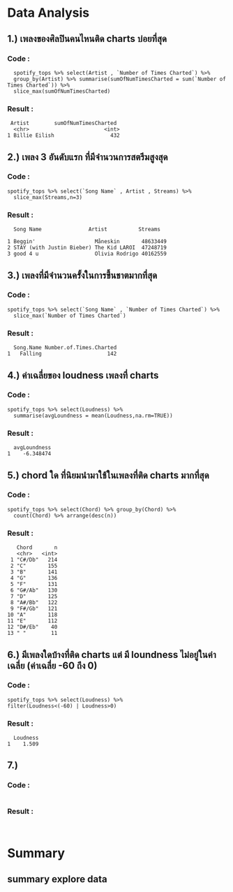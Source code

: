 # Data Analysis

## 1.) เพลงของศิลปินคนไหนติด charts บ่อยที่สุด 
### Code : 
```{R}
  spotify_tops %>% select(Artist , `Number of Times Charted`) %>% 
  group_by(Artist) %>% summarise(sumOfNumTimesCharted = sum(`Number of Times Charted`)) %>%
  slice_max(sumOfNumTimesCharted)
```
### Result :
```{R}
 Artist        sumOfNumTimesCharted
  <chr>                        <int>
1 Billie Eilish                  432
```

## 2.) เพลง 3 อันดับแรก ที่มีจำนวนการสตรีมสูงสุด 
### Code : 
```{R}
spotify_tops %>% select(`Song Name` , Artist , Streams) %>%
  slice_max(Streams,n=3)
```
### Result :
```{R}
  Song Name               Artist          Streams
                          
1 Beggin'                   Måneskin       48633449
2 STAY (with Justin Bieber) The Kid LAROI  47248719
3 good 4 u                  Olivia Rodrigo 40162559
```
## 3.) เพลงที่มีจำนวนครั้งในการขึ้นชาตมากที่สุด 
### Code : 
```{R}
spotify_tops %>% select(`Song Name` , `Number of Times Charted`) %>%
  slice_max(`Number of Times Charted`)
```
### Result :
```{R}
  Song.Name Number.of.Times.Charted
1   Falling                     142      
```
## 4.) ค่าเฉลี่ยของ loudness เพลงที่ charts 
### Code : 
```{R}
spotify_tops %>% select(Loudness) %>%
  summarise(avgLoundness = mean(Loudness,na.rm=TRUE))
```
### Result :
```{R}
  avgLoundness
1    -6.348474        
```
## 5.) chord ใด ที่นิยมนำมาใช้ในเพลงที่ติด charts มากที่สุด 
### Code : 
```{R}
spotify_tops %>% select(Chord) %>% group_by(Chord) %>%
  count(Chord) %>% arrange(desc(n))
```
### Result :
```{R}
   Chord       n
   <chr>   <int>
 1 "C#/Db"   214
 2 "C"       155
 3 "B"       141
 4 "G"       136
 5 "F"       131
 6 "G#/Ab"   130
 7 "D"       125
 8 "A#/Bb"   122
 9 "F#/Gb"   121
10 "A"       118
11 "E"       112
12 "D#/Eb"    40
13 " "        11        
```
## 6.) มีเพลงใดบ้างที่ติด charts แต่ มี loundness ไม่อยู่ในค่าเฉลี่ย (ค่าเฉลี่ย -60 ถึง 0)
### Code : 
```{R}
spotify_tops %>% select(Loudness) %>% 
filter(Loudness<(-60) | Loudness>0)
```
### Result :
```{R}
  Loudness
1    1.509      
```

## 7.) 
### Code : 
```{R}

```
### Result :
```{R}
      
```

# Summary 
## summary explore data
